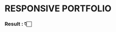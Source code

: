 # RESPONSIVE PORTFOLIO

### **Result : 👇🏻**

 <link href='https://unpkg.com/boxicons@2.1.4/css/boxicons.min.css'>
